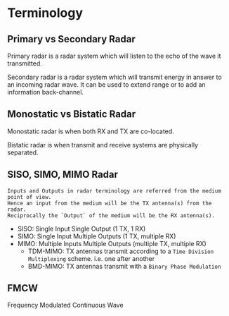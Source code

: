 # Terminology

## Primary vs Secondary Radar

Primary radar is a radar system which will listen to the echo of the wave it transmitted.

Secondary radar is a radar system which will transmit energy in answer to an incoming radar wave. It can be used to extend range or to add an information back-channel. 

## Monostatic vs Bistatic Radar

Monostatic radar is when both RX and TX are co-located.

Bistatic radar is when transmit and receive systems are physically separated.

## SISO, SIMO, MIMO Radar

```{admonition} Convention
Inputs and Outputs in radar terminology are referred from the medium point of view. 
Hence an input from the medium will be the TX antenna(s) from the radar.
Reciprocally the `Output` of the medium will be the RX antenna(s).
```

* SISO: Single Input Single Output (1 TX, 1 RX)
* SIMO: Single Input Multiple Outputs (1 TX, multiple RX)
* MIMO: Multiple Inputs Multiple Outputs (multiple TX, multiple RX)
  * TDM-MIMO: TX antennas transmit according to a `Time Division Multiplexing` scheme. i.e. one after another
  * BMD-MIMO: TX antennas transmit with a `Binary Phase Modulation`

## FMCW

Frequency Modulated Continuous Wave